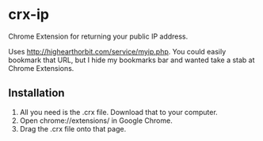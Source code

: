 crx-ip
======

Chrome Extension for returning your public IP address.

Uses http://highearthorbit.com/service/myip.php. You could easily bookmark that URL, but I hide my bookmarks bar and wanted take a stab at Chrome Extensions.

Installation
------------

1. All you need is the .crx file. Download that to your computer.
2. Open chrome://extensions/ in Google Chrome.
3. Drag the .crx file onto that page.